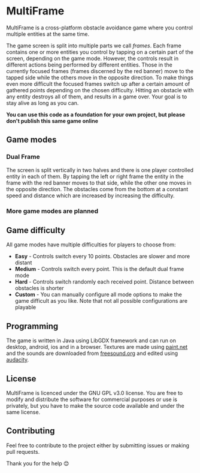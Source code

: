 # MultiFrame

MultiFrame is a cross-platform obstacle avoidance game where you control multiple entities at the same time.

The game screen is split into multiple parts we call *frames*. Each frame contains one or more entities you control by tapping on a certain part of the screen, depending on the game mode. However, the controls result in different actions being performed by different entities. Those in the currently focused frames (frames discerned by the red banner) move to the tapped side while the others move in the opposite direction. To make things even more difficult the focused frames switch up after a certain amount of gathered points depending on the chosen difficulty. Hitting an obstacle with any entity destroys all of them, and results in a game over. Your goal is to stay alive as long as you can.

**You can use this code as a foundation for your own project, but please don't publish this same game online**

## Game modes

### Dual Frame

The screen is split vertically in two halves and there is one player controlled entity in each of them. By tapping the left or right frame the entity in the frame with the red banner moves to that side, while the other one moves in the opposite direction. The obstacles come from the bottom at a constant speed and distance which are increased by increasing the difficulty.

### More game modes are planned

## Game difficulty

All game modes have multiple difficulties for players to choose from:

- **Easy** - Controls switch every 10 points. Obstacles are slower and more distant
- **Medium** - Controls switch every point. This is the default dual frame mode
- **Hard** - Controls switch randomly each received point. Distance between obstacles is shorter
- **Custom** - You can manually configure all mode options to make the game difficult as you like. Note that not all possible configurations are playable

## Programming

The game is written in Java using LibGDX framework and can run on desktop, android, ios and in a browser. Textures are made using [paint.net](https://www.getpaint.net/) and the sounds are downloaded from [freesound.org](https://freesound.org/) and edited using [audacity](https://www.audacityteam.org/). 

## License

MultiFrame is licenced under the GNU GPL v3.0 license. You are free to modify and distribute the software for commercial purposes or use is privately, but you have to make the source code available and under the same license.

## Contributing

Feel free to contribute to the project either by submitting issues or making pull requests.

Thank you for the help :blush: